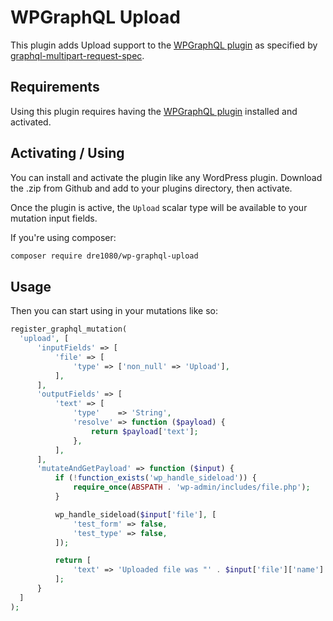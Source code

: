 # WPGraphQL Upload

This plugin adds Upload support to the [WPGraphQL plugin](https://github.com/wp-graphql/wp-graphql) as specified by [graphql-multipart-request-spec](https://github.com/jaydenseric/graphql-multipart-request-spec).

## Requirements

Using this plugin requires having the [WPGraphQL plugin](https://github.com/wp-graphql/wp-graphql) installed and activated.

## Activating / Using

You can install and activate the plugin like any WordPress plugin. Download the .zip from Github and add to your plugins directory, then activate.

Once the plugin is active, the `Upload` scalar type will be available to your mutation input fields.

If you're using composer:

```sh
composer require dre1080/wp-graphql-upload
```

## Usage

Then you can start using in your mutations like so:

```php
register_graphql_mutation(
  'upload', [
      'inputFields' => [
          'file' => [
              'type' => ['non_null' => 'Upload'],
          ],
      ],
      'outputFields' => [
          'text' => [
              'type'    => 'String',
              'resolve' => function ($payload) {
                  return $payload['text'];
              },
          ],
      ],
      'mutateAndGetPayload' => function ($input) {
          if (!function_exists('wp_handle_sideload')) {
              require_once(ABSPATH . 'wp-admin/includes/file.php');
          }

          wp_handle_sideload($input['file'], [
              'test_form' => false,
              'test_type' => false,
          ]);

          return [
              'text' => 'Uploaded file was "' . $input['file']['name'] . '" (' . $input['file']['type'] . ').',
          ];
      }
  ]
);
```
